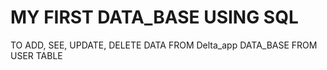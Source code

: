 # MY FIRST DATA_BASE USING SQL

TO ADD, SEE, UPDATE, DELETE DATA FROM Delta_app DATA_BASE FROM USER TABLE